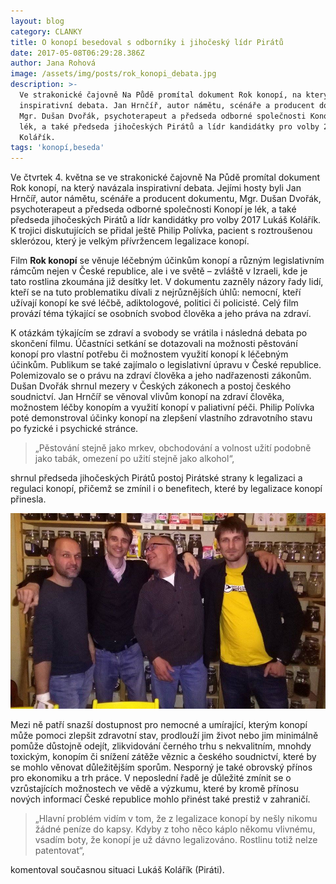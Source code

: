 ```yaml
---
layout: blog
category: CLANKY
title: O konopí besedoval s odborníky i jihočeský lídr Pirátů
date: 2017-05-08T06:29:28.386Z
author: Jana Rohová
image: /assets/img/posts/rok_konopi_debata.jpg
description: >-
  Ve strakonické čajovně Na Půdě promítal dokument Rok konopí, na který navázala
  inspirativní debata. Jan Hrnčíř, autor námětu, scénáře a producent dokumentu,
  Mgr. Dušan Dvořák, psychoterapeut a předseda odborné společnosti Konopí je
  lék, a také předseda jihočeských Pirátů a lídr kandidátky pro volby 2017 Lukáš
  Kolářík.
tags: 'konopí,beseda'
---
```


Ve čtvrtek 4. května se ve strakonické čajovně Na Půdě promítal dokument Rok konopí, na který navázala inspirativní debata.
Jejími hosty byli Jan Hrnčíř, autor námětu, scénáře a producent dokumentu, Mgr. Dušan Dvořák,
psychoterapeut a předseda odborné společnosti Konopí je lék, a také předseda jihočeských Pirátů a lídr kandidátky pro volby 2017 Lukáš Kolářík.
K trojici diskutujících se přidal ještě Philip Polívka, pacient s roztroušenou sklerózou, který je velkým přívržencem legalizace konopí.

Film __Rok konopí__ se věnuje léčebným účinkům konopí a různým legislativním rámcům nejen v České republice,
ale i ve světě – zvláště v Izraeli, kde je tato rostlina zkoumána již desítky let.
V dokumentu zazněly názory řady lidí, kteří se na tuto problematiku dívali z nejrůznějších úhlů:
nemocní, kteří užívají konopí ke své léčbě, adiktologové, politici či policisté.
Celý film provází téma týkající se osobních svobod člověka a jeho práva na zdraví.

K otázkám týkajícím se zdraví a svobody se vrátila i následná debata po skončení filmu.
Účastníci setkání se dotazovali na možnosti pěstování konopí pro vlastní potřebu či možnostem využití konopí k léčebným účinkům.
Publikum se také zajímalo o legislativní úpravu v České republice.
Polemizovalo se o právu na zdraví člověka a jeho nadřazenosti zákonům.
Dušan Dvořák shrnul mezery v Českých zákonech a postoj českého soudnictví.
Jan Hrnčíř se věnoval vlivům konopí na zdraví člověka, možnostem léčby konopím a využití konopí v paliativní péči.
Philip Polívka poté demonstroval účinky konopí na zlepšení vlastního zdravotního stavu po fyzické i psychické stránce.

>„Pěstování
stejně jako mrkev, obchodování a volnost užití podobně jako
tabák, omezení po užití stejně jako alkohol“,

shrnul předseda jihočeských Pirátů postoj Pirátské strany k legalizaci a regulaci konopí,
přičemž se zmínil i o benefitech, které by legalizace konopí přinesla.

![diskutéři](/assets/img/posts/konopi_debata.jpg)

Mezi ně patří snazší dostupnost pro nemocné a umírající, kterým konopí může pomoci zlepšit zdravotní stav,
prodlouží jim život nebo jim minimálně pomůže důstojně odejít, zlikvidování černého trhu s nekvalitním,
mnohdy toxickým, konopím či snížení zátěže věznic a českého soudnictví, které by se mohlo věnovat důležitějším sporům.
Nesporný je také obrovský přínos pro ekonomiku a trh práce.
V neposlední řadě je důležité zmínit se o vzrůstajících možnostech ve vědě a výzkumu,
které by kromě přínosu nových informací České republice mohlo přinést také prestiž v zahraničí.

> „Hlavní
problém vidím v tom, že z legalizace konopí by nešly nikomu
žádné peníze do kapsy. Kdyby z toho něco káplo někomu
vlivnému, vsadím boty, že konopí je už dávno legalizováno.
Rostlinu totiž nelze patentovat“,

komentoval současnou situaci Lukáš Kolářík (Piráti).
